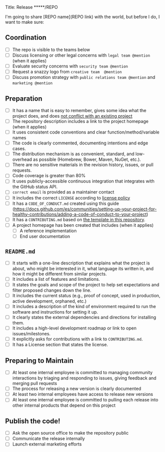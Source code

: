 Title: Release *****/REPO

I'm going to share [REPO name](REPO link) with the world, but before I do, I want to make sure:

## Coordination

- [ ] The repo is visible to the teams below
- [ ] Discuss licensing or other legal concerns with `legal team @mention` (when it applies)
- [ ] Evaluate security concerns with `security team @mention`
- [ ] Request a snazzy logo from `creative team  @mention`
- [ ] Discuss promotion strategy with `public relations team @mention` and `marketing @mention`

## Preparation

- [ ] It has a name that is easy to remember, gives some idea what the project does, and does [not conflict with an existing project](http://ivantomic.com/projects/ospnc/)
- [ ] The repository description includes a link to the project homepage (when it applies)
- [ ] It uses consistent code conventions and clear function/method/variable names
- [ ] The code is clearly commented, documenting intentions and edge cases.
- [ ] The distribution mechanism is as convenient, standard, and low-overhead as possible (Homebrew, Bower, Maven, NuGet, etc.).
- [ ] There are no sensitive materials in the revision history, issues, or pull requests.
- [ ] Code coverage is greater than 80%
- [ ] It uses publicly-accessible continuous integration that integrates with the GitHub status API.
- [ ] `correct email` is provided as a maintainer contact
- [ ] It includes the correct `LICENSE` according to [license policy](https://github.com/bancolombia/oss-enterprise/blob/master/docs/license-policy.md)
- [ ] It has a `CODE_OF_CONDUCT.md` created using this guide (https://docs.github.com/es/communities/setting-up-your-project-for-healthy-contributions/adding-a-code-of-conduct-to-your-project)
- [ ] It has a `CONTRIBUTING.md` based on [the template in this repository](https://github.com/bancolombia/oss-enterprise/blob/master/templates/CONTRIBUTING.md).
- [ ] A project homepage has been created that includes (when it applies)
  - [ ] A reference implementation
  - [ ] End user documentation

## `README.md`

- [ ] It starts with a one-line description that explains what the project is about, who might be interested in it, what language its written in, and how it might be different from similar projects.
- [ ] It includes a list of features and limitations.
- [ ] It states the goals and scope of the project to help set expectations and filter proposed changes down the line.
- [ ] It includes the current status (e.g., proof of concept, used in production, active development, orphaned, etc.)
- [ ] It includes a description of the kind of environment required to run the software and instructions for setting it up.
- [ ] It clearly states the external dependencies and directions for installing them.
- [ ] It includes a high-level development roadmap or link to open issues/milestones.
- [ ] It explicitly asks for contributions with a link to `CONTRIBUTING.md`.
- [ ] It has a License section that states the license.

## Preparing to Maintain

- [ ] At least one internal employee is committed to managing community interactions by triaging and responding to issues, giving feedback and merging pull requests
- [ ] The process for releasing a new version is clearly documented
- [ ] At least two internal employees have access to release new versions
- [ ] At least one internal employee is committed to pulling each release into other internal products that depend on this project

## Publish the code!

- [ ] Ask the open source office to make the repository public
- [ ] Communicate the release internally
- [ ] Launch external marketing efforts
